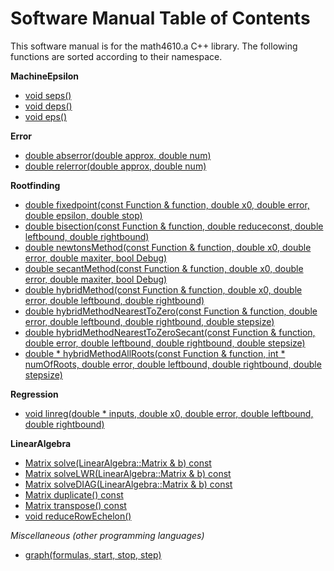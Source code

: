# Software Manual Table of Contents

This software manual is for the math4610.a C++ library. The following functions are sorted according to their namespace.

**MachineEpsilon**

* [void seps()](https://github.com/chazcornwall/math4610/blob/master/software_manual/seps.md)
* [void deps()](https://github.com/chazcornwall/math4610/blob/master/software_manual/deps.md)
* [void eps<T>()](https://github.com/chazcornwall/math4610/blob/master/software_manual/eps.md)
  
**Error**

* [double abserror(double approx, double num)](https://github.com/chazcornwall/math4610/blob/master/software_manual/abserror.md)
* [double relerror(double approx, double num)](https://github.com/chazcornwall/math4610/blob/master/software_manual/relerror.md)

**Rootfinding**

* [double fixedpoint(const Function & function, double x0, double error, double epsilon, double stop)](https://github.com/chazcornwall/math4610/blob/master/software_manual/fixedpoint.md)
* [double bisection(const Function & function, double reduceconst, double leftbound, double rightbound)](https://github.com/chazcornwall/math4610/blob/master/software_manual/bisection.md)
* [double newtonsMethod(const Function & function, double x0, double error, double maxiter, bool Debug)](https://github.com/chazcornwall/math4610/blob/master/software_manual/newton.md)
* [double secantMethod(const Function & function, double x0, double error, double maxiter, bool Debug)](https://github.com/chazcornwall/math4610/blob/master/software_manual/secant.md)
* [double hybridMethod(const Function & function, double x0, double error, double leftbound, double rightbound)](https://github.com/chazcornwall/math4610/blob/master/software_manual/hybrid.md)
* [double hybridMethodNearestToZero(const Function & function, double error, double leftbound, double rightbound, double stepsize)](https://github.com/chazcornwall/math4610/blob/master/software_manual/hybrid0.md)
* [double hybridMethodNearestToZeroSecant(const Function & function, double error, double leftbound, double rightbound, double stepsize)](https://github.com/chazcornwall/math4610/blob/master/software_manual/hybrid0secant.md)
* [double * hybridMethodAllRoots(const Function & function, int * numOfRoots, double error, double leftbound, double rightbound, double stepsize)](https://github.com/chazcornwall/math4610/blob/master/software_manual/hybridAllRoots.md)

**Regression**
* [void linreg(double * inputs, double x0, double error, double leftbound, double rightbound)](https://github.com/chazcornwall/math4610/blob/master/software_manual/hybrid.md)

**LinearAlgebra**
* [Matrix solve(LinearAlgebra::Matrix & b) const](https://github.com/chazcornwall/math4610/blob/master/software_manual/solve.md)
* [Matrix solveLWR(LinearAlgebra::Matrix & b) const](https://github.com/chazcornwall/math4610/blob/master/software_manual/solveLWR.md)
* [Matrix solveDIAG(LinearAlgebra::Matrix & b) const](https://github.com/chazcornwall/math4610/blob/master/software_manual/solveDIAG.md)
* [Matrix duplicate() const](https://github.com/chazcornwall/math4610/blob/master/software_manual/duplicate.md)
* [Matrix transpose() const](https://github.com/chazcornwall/math4610/blob/master/software_manual/transpose.md)
* [void reduceRowEchelon()](https://github.com/chazcornwall/math4610/blob/master/software_manual/rowEchelon.md)

*Miscellaneous (other programming languages)*

* [graph(formulas, start, stop, step)](https://github.com/chazcornwall/math4610/blob/master/software_manual/graph.md)


